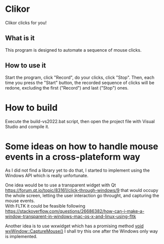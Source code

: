 # Clikor
Clikor clicks for you!

## What is it
This program is designed to automate a sequence of mouse clicks.

## How to use it
Start the program, click "Record", do your clicks, click "Stop". Then, each time
you press the "Start" button, the recorded sequence of clicks will be redone,
excluding the first ("Record") and last ("Stop") ones.

# How to build
Execute the build-vs2022.bat script, then open the project file with Visual
Studio and compile it.

# Some ideas on how to handle mouse events in a cross-plateform way
As I did not find a library yet to do that, I started to implement using the Windows API which is
really unfortunate.

One idea would be to use a transparent widget with Qt https://forum.qt.io/topic/83161/click-through-windows/9
that would occupy the whole screen, letting the user interaction go throught, and capturing the
mouse events.<br>
With FLTK it could be feasible following https://stackoverflow.com/questions/26686382/how-can-i-make-a-window-transparent-in-windows-mac-os-x-and-linux-using-fltk

Another idea is to use wxwidget which has a promising method [void wxWindow::CaptureMouse()](https://docs.wxwidgets.org/3.2/classwx_window.html#a5c72c6260a73ef77bb0b1f7ec85fcfef)
I shall try this one after the Windows only way is implemented.